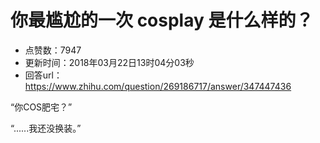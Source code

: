 # 你最尴尬的一次 cosplay 是什么样的？
- 点赞数：7947
- 更新时间：2018年03月22日13时04分03秒
- 回答url：https://www.zhihu.com/question/269186717/answer/347447436
<body>
 <p data-pid="1He6I5LJ">“你COS肥宅？”</p>
 <p data-pid="RI6_KV6o">“......我还没换装。”</p>
</body>
